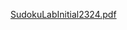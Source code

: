 [SudokuLabInitial2324.pdf](https://github.com/BoltNinja/Sudoku/files/14826942/SudokuLabInitial2324.pdf)
